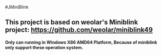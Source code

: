 #JMiniBlink

## This project is based on weolar's Miniblink project: https://github.com/weolar/miniblink49

#### Only can running in Windows X86 AMD64 Platform, Because of miniblink only support these operation system.